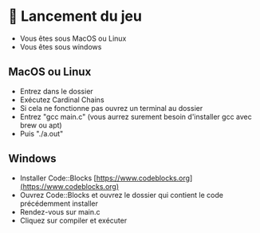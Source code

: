 # 🏁 Lancement du jeu

* Vous êtes sous MacOS ou Linux
* Vous êtes sous windows

## MacOS ou Linux

* Entrez dans le dossier
* Exécutez Cardinal Chains
* Si cela ne fonctionne pas ouvrez un terminal au dossier
* Entrez "gcc main.c" (vous aurrez surement besoin d'installer gcc avec brew ou apt)
* Puis "./a.out"

## Windows

* Installer Code::Blocks [https://www.codeblocks.org](https://www.codeblocks.org)
* Ouvrez Code::Blocks et ouvrez le dossier qui contient le code précédemment installer
* Rendez-vous sur main.c
* Cliquez sur compiler et exécuter
